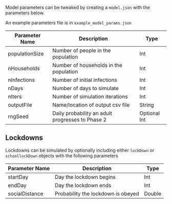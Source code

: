 Model parameters can be tweaked by creating a `model.json` with the parameters
below.

An example parameters file is in `example_model_params.json`

| Parameter Name | Description                                      | Type         |
|----------------|--------------------------------------------------|--------------|
| populationSize | Number of people in the population               | Int          |
| nHouseholds    | Number of households in the population           | Int          |
| nInfections    | Number of initial infections                     | Int          |
| nDays          | Number of days to simulate                       | Int          |
| nIters         | Number of simulation iterations                  | Int          |
| outputFile     | Name/location of output csv file                 | String       |
| rngSeed        | Daily probability an adult progresses to Phase 2 | Optional Int |

## Lockdowns 

Lockdowns can be simulated by optionally including either `lockDown` or
`schoollockDown` objects with the following parameters

| Parameter Name | Description                        | Type   |
|----------------|------------------------------------|--------|
| startDay       | Day the lockdown begins            | Int    |
| endDay         | Day the lockdown ends              | Int    |
| socialDistance | Probability the lockdown is obeyed | Double |
